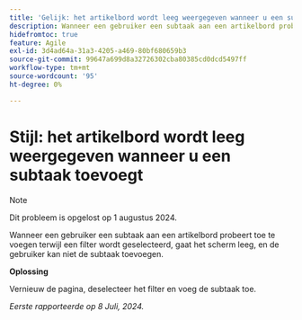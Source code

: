 ```yaml
---
title: 'Gelijk: het artikelbord wordt leeg weergegeven wanneer u een subtaak toevoegt'
description: Wanneer een gebruiker een subtaak aan een artikelbord probeert toe te voegen terwijl een filter wordt geselecteerd, gaat het scherm leeg, en de gebruiker kan niet de subtaak toevoegen.
hidefromtoc: true
feature: Agile
exl-id: 3d4ad64a-31a3-4205-a469-80bf680659b3
source-git-commit: 99647a699d8a32726302cba80385cd0dcd5497ff
workflow-type: tm+mt
source-wordcount: '95'
ht-degree: 0%

---
```


# Stijl: het artikelbord wordt leeg weergegeven wanneer u een subtaak toevoegt


>[!NOTE]
>
>Dit probleem is opgelost op 1 augustus 2024.

Wanneer een gebruiker een subtaak aan een artikelbord probeert toe te voegen terwijl een filter wordt geselecteerd, gaat het scherm leeg, en de gebruiker kan niet de subtaak toevoegen.

**Oplossing**

Vernieuw de pagina, deselecteer het filter en voeg de subtaak toe.

_Eerste rapporteerde op 8 Juli, 2024._

